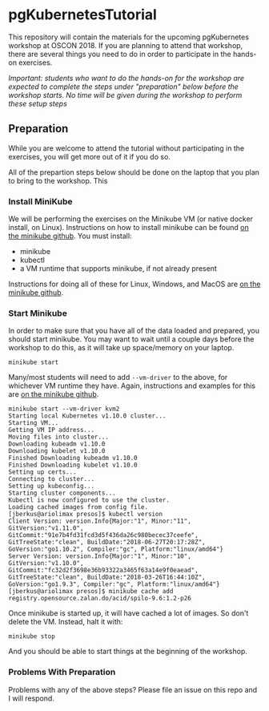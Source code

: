 # pgKubernetesTutorial

This repository will contain the materials for the upcoming pgKubernetes workshop at OSCON 2018.  If you are planning to attend that workshop, there are several things you need to do in order to participate in the hands-on exercises.

*Important: students who want to do the hands-on for the workshop are expected to complete the steps under "preparation" below before the workshop starts.  No time will be given during the workshop to perform these setup steps*

## Preparation

While you are welcome to attend the tutorial without participating in the exercises, you will get more out of it if you do so.  

All of the prepartion steps below should be done on the laptop that you plan to bring to the workshop.  This

### Install MiniKube

We will be performing the exercises on the Minikube VM (or native docker install, on Linux).  Instructions on how to install minikube can be found [on the minikube github](https://github.com/kubernetes/minikube).  You must install:

* minikube
* kubectl
* a VM runtime that supports minikube, if not already present

Instructions for doing all of these for Linux, Windows, and MacOS are [on the minikube github](https://github.com/kubernetes/minikube).

### Start Minikube

In order to make sure that you have all of the data loaded and prepared, you should start minikube.  You may want to wait until a couple days before the workshop to do this, as it will take up space/memory on your laptop.

```
minikube start
```

Many/most students will need to add `--vm-driver` to the above, for whichever VM runtime they have.  Again, instructions and examples for this are [on the minikube github](https://github.com/kubernetes/minikube).

```
minikube start --vm-driver kvm2
Starting local Kubernetes v1.10.0 cluster...
Starting VM...
Getting VM IP address...
Moving files into cluster...
Downloading kubeadm v1.10.0
Downloading kubelet v1.10.0
Finished Downloading kubeadm v1.10.0
Finished Downloading kubelet v1.10.0
Setting up certs...
Connecting to cluster...
Setting up kubeconfig...
Starting cluster components...
Kubectl is now configured to use the cluster.
Loading cached images from config file.
[jberkus@ariolimax presos]$ kubectl version
Client Version: version.Info{Major:"1", Minor:"11", GitVersion:"v1.11.0", GitCommit:"91e7b4fd31fcd3d5f436da26c980becec37ceefe", GitTreeState:"clean", BuildDate:"2018-06-27T20:17:28Z", GoVersion:"go1.10.2", Compiler:"gc", Platform:"linux/amd64"}
Server Version: version.Info{Major:"1", Minor:"10", GitVersion:"v1.10.0", GitCommit:"fc32d2f3698e36b93322a3465f63a14e9f0eaead", GitTreeState:"clean", BuildDate:"2018-03-26T16:44:10Z", GoVersion:"go1.9.3", Compiler:"gc", Platform:"linux/amd64"}
[jberkus@ariolimax presos]$ minikube cache add registry.opensource.zalan.do/acid/spilo-9.6:1.2-p26
```

Once minikube is started up, it will have cached a lot of images.  So don't delete the VM.  Instead, halt it with:

```
minikube stop
```

And you should be able to start things at the beginning of the workshop.

### Problems With Preparation

Problems with any of the above steps?  Please file an issue on this repo and I will respond.
